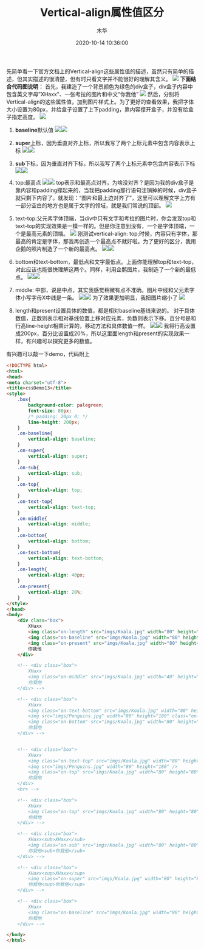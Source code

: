﻿---
title: Vertical-align属性值区分
date: 2020-10-14 10:36:00
author: 木华
toc: false
mathjax: false
categories: CSS
tags:
  - Vertical-align属性值
  - 垂直居中
---

先简单看一下官方文档上的Vertical-align这些属性值的描述，虽然只有简单的描述，但其实描述的很清楚，但有时只看文字并不能很好的理解其含义。
![](/images/2020101411.png?x-oss-process=image/watermark,type_ZmFuZ3poZW5naGVpdGk,shadow_10,text_aHR0cHM6Ly9ibG9nLmNzZG4ubmV0L2NhdGFzY2Rk,size_16,color_FFFFFF,t_70#pic_center)
**下面结合代码图说明：**
首先，我建造了一个背景颜色为绿色的div盒子，div盒子内容中包含英文字母”XHaxx"、一张考拉的图片和中文“你我他”
![](/images/2020101412.png#pic_center)
然后，分别将Vertical-align的这些属性值，加到图片样式上。为了更好的查看效果，我把字体大小设置为80px，并给盒子设置了上下padding，靠内容撑开盒子，并没有给盒子指定高度。
![](/images/2020101413.png?x-oss-process=image/watermark,type_ZmFuZ3poZW5naGVpdGk,shadow_10,text_aHR0cHM6Ly9ibG9nLmNzZG4ubmV0L2NhdGFzY2Rk,size_16,color_FFFFFF,t_70#pic_center)

1. **baseline**默认值
![](/images/2020101414.png#pic_center)![](/images/2020101415.png#pic_center)
2. **super**上标，因为垂直对齐上标，所以我写了两个上标<sup></sup>元素中包含内容表示上标
![](/images/2020101416.png#pic_center)![](/images/2020101417.png#pic_center)
3. **sub**下标，因为垂直对齐下标，所以我写了两个上标<sub></sub>元素中包含内容表示下标
![](/images/2020101418.png#pic_center)![](/images/2020101419.png#pic_center)
4. top:最高点
![](/images/20201014110.png#pic_center)![](/images/20201014111.png#pic_center)
top表示和最高点对齐，为啥没对齐？是因为我的div盒子是靠内容和padding撑起来的，当我把padding那行语句注销掉的时候，div盒子就只剩下内容了。就发现：“图片和最上边对齐了”，这里可以理解文字上方有一部分空白的地方也是属于文字的领域，就是我们常说的顶部。
![](/images/20201014112.png#pic_center)
5. text-top:父元素字体顶端，当div中只有文字和考拉的图片时，你会发现top和text-top的实现效果是一模一样的。但是你注意到没有，一个是字体顶端，一个是最高元素的顶端。
![](/images/20201014113.png#pic_center)
刚测试vertical-align: top;时候，内容只有字体，那最高的肯定是字体，那我再创造一个最高点不就好啦。为了更好的区分，我用企鹅的照片制造了一个新的最高点。
![](/images/20201014114.png#pic_center)![](/images/20201014115.png?x-oss-process=image/watermark,type_ZmFuZ3poZW5naGVpdGk,shadow_10,text_aHR0cHM6Ly9ibG9nLmNzZG4ubmV0L2NhdGFzY2Rk,size_16,color_FFFFFF,t_70#pic_center)
6. bottom和text-bottom，最低点和文字最低点。上面你能理解top和text-top，对此应该也能很快理解这两个。同样，利用企鹅图片，我制造了一个新的最低点。
![](/images/20201014116.png#pic_center)![](/images/20201014117.png#pic_center)
7. middle: 中部，说是中点，其实我感觉稍微有点不准确。图片中线和父元素字体小写字母X中线是一条。
![](/images/20201014118.png#pic_center)![](/images/20201014119.png#pic_center)
为了效果更加明显，我把图片缩小了
![](/images/20201014120.png#pic_center)

8. length和present设置具体的数值，都是相对baseline基线来说的。
对于具体数值，正数则表示相对基线位置上移对应元素，负数则表示下移。百分号是和行高line-height相乘计算的，移动方法和具体数值一样。
![](/images/20201014121.png#pic_center)![](/images/20201014122.png?x-oss-process=image/watermark,type_ZmFuZ3poZW5naGVpdGk,shadow_10,text_aHR0cHM6Ly9ibG9nLmNzZG4ubmV0L2NhdGFzY2Rk,size_16,color_FFFFFF,t_70#pic_center)
我将行高设置成200px，百分比设置成20%，所以这里面length和present的实现效果一样，有兴趣可以探究更多的数值。

有兴趣可以敲一下demo，代码附上

```html
<!DOCTYPE html>
<html>
<head>
<meta charset="utf-8"> 
<title>cssDemo13</title> 
<style>
    .box{
        background-color: palegreen;
        font-size: 80px;
        /* padding: 20px 0; */
        line-height: 200px;
    }
    .on-baseline{
        vertical-align: baseline; 
    }
    .on-super{
        vertical-align: super;  
    }
    .on-sub{
        vertical-align: sub;
    }
    .on-top{
        vertical-align: top;
    }
    .on-text-top{
        vertical-align: text-top;
    }
    .on-middle{
        vertical-align: middle;
    }
    .on-bottom{
        vertical-align: bottom;
    }
    .on-text-bottom{
        vertical-align: text-bottom;
    }
    .on-length{
        vertical-align: 40px;
    }
    .on-present{
        vertical-align: 20%;
    }
</style>
</head>
<body>
    <div class="box">
        XHaxx
        <img class="on-length" src="imgs/Koala.jpg" width="80" height="80" />
        <img class="on-baseline" src="imgs/Koala.jpg" width="80" height="80" />
        <img class="on-present" src="imgs/Koala.jpg" width="80" height="80" />
        你我他
    </div>

    <!-- <div class="box">
        XHaxx
        <img class="on-middle" src="imgs/Koala.jpg" width="40" height="40" />
        你我他
    </div> -->

    <!-- <div class="box">
        XHaxx
        <img class="on-text-bottom" src="imgs/Koala.jpg" width="80" height="80" />
        <img src="imgs/Penguins.jpg" width="80" height="180" class="on-top"/>
        <img class="on-bottom" src="imgs/Koala.jpg" width="80" height="80" />
        你我他
    </div> -->


    <!-- <div class="box">
        XHaxx
        <img class="on-text-top" src="imgs/Koala.jpg" width="80" height="80" />
        <img src="imgs/Penguins.jpg" width="80" height="180" />
        <img class="on-top" src="imgs/Koala.jpg" width="80" height="80" />
        你我他
    </div>
    <br> -->

    <!-- <div class="box">
        XHaxx
        <img class="on-top" src="imgs/Koala.jpg" width="80" height="80" />
        你我他
    </div> -->

    <!-- <div class="box">
        XHaxx<sub>XHaxx</sub>
        <img class="on-sub" src="imgs/Koala.jpg" width="80" height="80" />
        你我他<sub>你我他</sub>
    </div> -->

    <!-- <div class="box">
        XHaxx<sup>XHaxx</sup>
        <img class="on-super" src="imgs/Koala.jpg" width="80" height="80" />
        你我他<sup>你我他</sup>
    </div> -->

    <!-- <div class="box">
        XHaxx
        <img class="on-baseline" src="imgs/Koala.jpg" width="80" height="80" />
        你我他
    </div> -->

</body>
</html>
```
